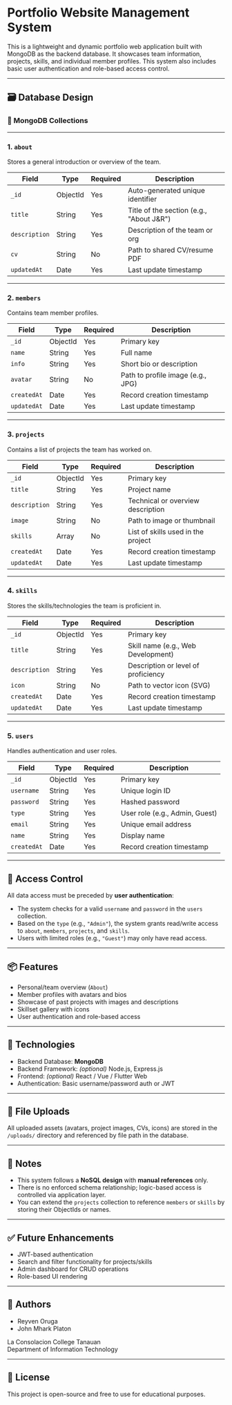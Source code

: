 # Portfolio Website Management System

This is a lightweight and dynamic portfolio web application built with MongoDB as the backend database. It showcases team information, projects, skills, and individual member profiles. This system also includes basic user authentication and role-based access control.

---

## 🗃️ Database Design

### 📌 MongoDB Collections

---

### 1. `about`
Stores a general introduction or overview of the team.

| Field      | Type      | Required | Description                              |
|------------|-----------|----------|------------------------------------------|
| `_id`      | ObjectId  | Yes      | Auto-generated unique identifier         |
| `title`    | String    | Yes      | Title of the section (e.g., "About J&R") |
| `description` | String | Yes      | Description of the team or org           |
| `cv`       | String    | No       | Path to shared CV/resume PDF             |
| `updatedAt`| Date      | Yes      | Last update timestamp                    |

---

### 2. `members`
Contains team member profiles.

| Field       | Type      | Required | Description                            |
|-------------|-----------|----------|----------------------------------------|
| `_id`       | ObjectId  | Yes      | Primary key                            |
| `name`      | String    | Yes      | Full name                              |
| `info`      | String    | Yes      | Short bio or description               |
| `avatar`    | String    | No       | Path to profile image (e.g., JPG)      |
| `createdAt` | Date      | Yes      | Record creation timestamp              |
| `updatedAt` | Date      | Yes      | Last update timestamp                  |

---

### 3. `projects`
Contains a list of projects the team has worked on.

| Field       | Type      | Required | Description                          |
|-------------|-----------|----------|--------------------------------------|
| `_id`       | ObjectId  | Yes      | Primary key                          |
| `title`     | String    | Yes      | Project name                         |
| `description`| String   | Yes      | Technical or overview description    |
| `image`     | String    | No       | Path to image or thumbnail           |
| `skills`    | Array     | No       | List of skills used in the project   |
| `createdAt` | Date      | Yes      | Record creation timestamp            |
| `updatedAt` | Date      | Yes      | Last update timestamp                |

---

### 4. `skills`
Stores the skills/technologies the team is proficient in.

| Field       | Type      | Required | Description                        |
|-------------|-----------|----------|------------------------------------|
| `_id`       | ObjectId  | Yes      | Primary key                        |
| `title`     | String    | Yes      | Skill name (e.g., Web Development) |
| `description`| String   | Yes      | Description or level of proficiency|
| `icon`      | String    | No       | Path to vector icon (SVG)          |
| `createdAt` | Date      | Yes      | Record creation timestamp          |
| `updatedAt` | Date      | Yes      | Last update timestamp              |

---

### 5. `users`
Handles authentication and user roles.

| Field       | Type      | Required | Description                          |
|-------------|-----------|----------|--------------------------------------|
| `_id`       | ObjectId  | Yes      | Primary key                          |
| `username`  | String    | Yes      | Unique login ID                      |
| `password`  | String    | Yes      | Hashed password                      |
| `type`      | String    | Yes      | User role (e.g., Admin, Guest)       |
| `email`     | String    | Yes      | Unique email address                 |
| `name`      | String    | Yes      | Display name                         |
| `createdAt` | Date      | Yes      | Record creation timestamp            |

---

## 🔐 Access Control

All data access must be preceded by **user authentication**:

- The system checks for a valid `username` and `password` in the `users` collection.
- Based on the `type` (e.g., `"Admin"`), the system grants read/write access to `about`, `members`, `projects`, and `skills`.
- Users with limited roles (e.g., `"Guest"`) may only have read access.

---

## 📦 Features

- Personal/team overview (`About`)
- Member profiles with avatars and bios
- Showcase of past projects with images and descriptions
- Skillset gallery with icons
- User authentication and role-based access

---

## 🔧 Technologies

- Backend Database: **MongoDB**
- Backend Framework: *(optional)* Node.js, Express.js
- Frontend: *(optional)* React / Vue / Flutter Web
- Authentication: Basic username/password auth or JWT

---

## 📂 File Uploads

All uploaded assets (avatars, project images, CVs, icons) are stored in the `/uploads/` directory and referenced by file path in the database.

---

## 📍 Notes

- This system follows a **NoSQL design** with **manual references** only.
- There is no enforced schema relationship; logic-based access is controlled via application layer.
- You can extend the `projects` collection to reference `members` or `skills` by storing their ObjectIds or names.

---

## ✅ Future Enhancements

- JWT-based authentication
- Search and filter functionality for projects/skills
- Admin dashboard for CRUD operations
- Role-based UI rendering

---

## 🧠 Authors

- Reyven Oruga
- John Mhark Platon

La Consolacion College Tanauan  
Department of Information Technology

---

## 📎 License

This project is open-source and free to use for educational purposes.
